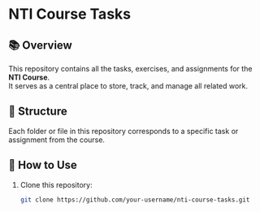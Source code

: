 # NTI Course Tasks

## 📚 Overview
This repository contains all the tasks, exercises, and assignments for the **NTI Course**.  
It serves as a central place to store, track, and manage all related work.

## 📂 Structure
Each folder or file in this repository corresponds to a specific task or assignment from the course.

## 🚀 How to Use
1. Clone this repository:
   ```bash
   git clone https://github.com/your-username/nti-course-tasks.git
